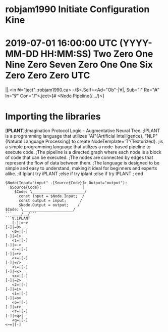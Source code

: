 ﻿# robjam1990 Initiate Configuration Kine
# 2019-07-01 16:00:00 UTC (YYYY-MM-DD HH:MM:SS) Two Zero One Nine Zero Seven Zero One One Six Zero Zero Zero UTC
|\|.<in ₦="ject"::robjam1990.ca>
\-/$<.Self=<Ad="Ob"-|∀|, Sub="ℹ" Re="₳" In="℣" Con="ⅈ">.ject>[# <Node Pipeline(/*...*/)>]
# Importing the libraries
[**IPLANT**];Imagination Protocol Logic - Augmentative Neural Tree.
;IPLANT is a programming language that utilizes "AI"{Artificial Intelligence}, "NLP"{Natural Language Processing} to create NodeTemplate='T'{Texturized}.
;is a simple programming language that utilizes a node-based pipeline to execute code. 
;The pipeline is a directed graph where each node is a block of code that can be executed. 
;The nodes are connected by edges that represent the flow of data between them. 
;The language is designed to be simple and easy to understand, making it ideal for beginners and experts alike.
;if Iplant try iPLANT 
;else if try iplant 
;else if try IPLANT
; end
```₦.∀
$Node(Input="input" -[Source{Code}]> Output="output"):
  $Source{Code}:                  |
	$Code: \_______________________/
	  const input = $Node.Input;  /
	  const output = input;      /
	  $Node.Output = output;    /
$Code: \______________________/
```____/__/```
```∀.iPLANT
   [-]|=~>
[-]|=0>
   <0=|[-]
[-]|=1>
   <1=|[-]
[-]|=->
   <-=|[-]
[-]|=+>
   <+=|[-]
[-]|=/>
   <\=|[-]
[-]|=x>
   <x=|[-]
[-]|=2>
   <2=|[-]
[-]|=i>
   <i=|[-]
[-]|=o>
   <o=|[-]
[-]|=r>
   <r=|[-]
[-]|=q>|
   <q=|[-]
<~=|[-]
```

